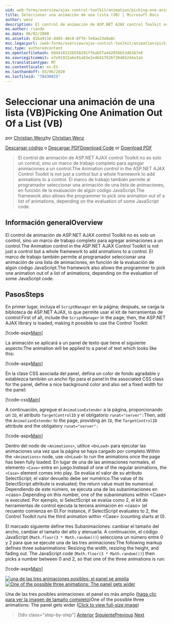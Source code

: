 ```yaml
---
uid: web-forms/overview/ajax-control-toolkit/animation/picking-one-animation-out-of-a-list-vb
title: Seleccionar una animación de una lista (VB) | Microsoft Docs
author: wenz
description: El control de animación de ASP.NET AJAX control Toolkit no es solo un control, sino un marco de trabajo completo para agregar animaciones a un control. El marco de trabajo también per...
ms.author: riande
ms.date: 06/02/2008
ms.assetid: 81ba9116-d485-40c0-8ff6-7e9ae23e0a0c
msc.legacyurl: /web-forms/overview/ajax-control-toolkit/animation/picking-one-animation-out-of-a-list-vb
msc.type: authoredcontent
ms.openlocfilehash: 694416532b558291ff6ab57a442058b53d6167e0
ms.sourcegitcommit: e7e91932a6e91a63e2e46417626f39d6b244a3ab
ms.translationtype: MT
ms.contentlocale: es-ES
ms.lasthandoff: 03/06/2020
ms.locfileid: "78430825"
---
```

# <a name="picking-one-animation-out-of-a-list-vb"></a><span data-ttu-id="a4556-104">Seleccionar una animación de una lista (VB)</span><span class="sxs-lookup"><span data-stu-id="a4556-104">Picking One Animation Out Of a List (VB)</span></span>

<span data-ttu-id="a4556-105">por [Christian Wenz](https://github.com/wenz)</span><span class="sxs-lookup"><span data-stu-id="a4556-105">by [Christian Wenz](https://github.com/wenz)</span></span>

<span data-ttu-id="a4556-106">[Descargar código](https://download.microsoft.com/download/f/9/a/f9a26acd-8df4-4484-8a18-199e4598f411/Animation5.vb.zip) o [Descargar PDF](https://download.microsoft.com/download/6/7/1/6718d452-ff89-4d3f-a90e-c74ec2d636a3/animation5VB.pdf)</span><span class="sxs-lookup"><span data-stu-id="a4556-106">[Download Code](https://download.microsoft.com/download/f/9/a/f9a26acd-8df4-4484-8a18-199e4598f411/Animation5.vb.zip) or [Download PDF](https://download.microsoft.com/download/6/7/1/6718d452-ff89-4d3f-a90e-c74ec2d636a3/animation5VB.pdf)</span></span>

> <span data-ttu-id="a4556-107">El control de animación de ASP.NET AJAX control Toolkit no es solo un control, sino un marco de trabajo completo para agregar animaciones a un control.</span><span class="sxs-lookup"><span data-stu-id="a4556-107">The Animation control in the ASP.NET AJAX Control Toolkit is not just a control but a whole framework to add animations to a control.</span></span> <span data-ttu-id="a4556-108">El marco de trabajo también permite al programador seleccionar una animación de una lista de animaciones, en función de la evaluación de algún código JavaScript.</span><span class="sxs-lookup"><span data-stu-id="a4556-108">The framework also allows the programmer to pick one animation out of a list of animations, depending on the evaluation of some JavaScript code.</span></span>

## <a name="overview"></a><span data-ttu-id="a4556-109">Información general</span><span class="sxs-lookup"><span data-stu-id="a4556-109">Overview</span></span>

<span data-ttu-id="a4556-110">El control de animación de ASP.NET AJAX control Toolkit no es solo un control, sino un marco de trabajo completo para agregar animaciones a un control.</span><span class="sxs-lookup"><span data-stu-id="a4556-110">The Animation control in the ASP.NET AJAX Control Toolkit is not just a control but a whole framework to add animations to a control.</span></span> <span data-ttu-id="a4556-111">El marco de trabajo también permite al programador seleccionar una animación de una lista de animaciones, en función de la evaluación de algún código JavaScript.</span><span class="sxs-lookup"><span data-stu-id="a4556-111">The framework also allows the programmer to pick one animation out of a list of animations, depending on the evaluation of some JavaScript code.</span></span>

## <a name="steps"></a><span data-ttu-id="a4556-112">Pasos</span><span class="sxs-lookup"><span data-stu-id="a4556-112">Steps</span></span>

<span data-ttu-id="a4556-113">En primer lugar, incluya el `ScriptManager` en la página; después, se carga la biblioteca de ASP.NET AJAX, lo que permite usar el kit de herramientas de control:</span><span class="sxs-lookup"><span data-stu-id="a4556-113">First of all, include the `ScriptManager` in the page; then, the ASP.NET AJAX library is loaded, making it possible to use the Control Toolkit:</span></span>

[!code-aspx[Main](picking-one-animation-out-of-a-list-vb/samples/sample1.aspx)]

<span data-ttu-id="a4556-114">La animación se aplicará a un panel de texto que tiene el siguiente aspecto:</span><span class="sxs-lookup"><span data-stu-id="a4556-114">The animation will be applied to a panel of text which looks like this:</span></span>

[!code-aspx[Main](picking-one-animation-out-of-a-list-vb/samples/sample2.aspx)]

<span data-ttu-id="a4556-115">En la clase CSS asociada del panel, defina un color de fondo agradable y establezca también un ancho fijo para el panel:</span><span class="sxs-lookup"><span data-stu-id="a4556-115">In the associated CSS class for the panel, define a nice background color and also set a fixed width for the panel:</span></span>

[!code-css[Main](picking-one-animation-out-of-a-list-vb/samples/sample3.css)]

<span data-ttu-id="a4556-116">A continuación, agregue el `AnimationExtender` a la página, proporcionando un `ID`, el atributo `TargetControlID` y el obligatorio `runat="server":`</span><span class="sxs-lookup"><span data-stu-id="a4556-116">Then, add the `AnimationExtender` to the page, providing an `ID`, the `TargetControlID` attribute and the obligatory `runat="server":`</span></span>

[!code-aspx[Main](picking-one-animation-out-of-a-list-vb/samples/sample4.aspx)]

<span data-ttu-id="a4556-117">Dentro del nodo de `<Animations>`, utilice `<OnLoad>` para ejecutar las animaciones una vez que la página se haya cargado por completo.</span><span class="sxs-lookup"><span data-stu-id="a4556-117">Within the `<Animations>` node, use `<OnLoad>` to run the animations once the page has been fully loaded.</span></span> <span data-ttu-id="a4556-118">En lugar de una de las animaciones normales, el elemento `<Case>` entra en juego.</span><span class="sxs-lookup"><span data-stu-id="a4556-118">Instead of one of the regular animations, the `<Case>` element comes into play.</span></span> <span data-ttu-id="a4556-119">Se evalúa el valor de su atributo SelectScript; el valor devuelto debe ser numérico.</span><span class="sxs-lookup"><span data-stu-id="a4556-119">The value of its SelectScript attribute is evaluated; the return value must be numerical.</span></span> <span data-ttu-id="a4556-120">Dependiendo de este número, se ejecuta una de las subanimaciones en &lt;caso&gt;.</span><span class="sxs-lookup"><span data-stu-id="a4556-120">Depending on this number, one of the subanimations within &lt;Case&gt; is executed.</span></span> <span data-ttu-id="a4556-121">Por ejemplo, si SelectScript se evalúa como 2, el kit de herramientas de control ejecuta la tercera animación en &lt;caso&gt; (el recuento comienza en 0).</span><span class="sxs-lookup"><span data-stu-id="a4556-121">For instance, if SelectScript evaluates to 2, the Control Toolkit runs the third animation within &lt;Case&gt; (counting starts at 0).</span></span>

<span data-ttu-id="a4556-122">El marcado siguiente define tres Subanimaciones: cambiar el tamaño del ancho, cambiar el tamaño del alto y atenuarla. A continuación, el código JavaScript (`Math.floor(3 * Math.random())`) selecciona un número entre 0 y 2 para que se ejecute una de las tres animaciones:</span><span class="sxs-lookup"><span data-stu-id="a4556-122">The following markup defines three subanimations: Resizing the width, resizing the height, and fading out. The JavaScript code (`Math.floor(3 * Math.random())`) then picks a number between 0 and 2, so that one of the three animations is run:</span></span>

[!code-aspx[Main](picking-one-animation-out-of-a-list-vb/samples/sample5.aspx)]

<span data-ttu-id="a4556-123">[![una de las tres animaciones posibles: el panel se amplía](picking-one-animation-out-of-a-list-vb/_static/image2.png)](picking-one-animation-out-of-a-list-vb/_static/image1.png)</span><span class="sxs-lookup"><span data-stu-id="a4556-123">[![One of the possible three animations: The panel gets wider](picking-one-animation-out-of-a-list-vb/_static/image2.png)](picking-one-animation-out-of-a-list-vb/_static/image1.png)</span></span>

<span data-ttu-id="a4556-124">Una de las tres posibles animaciones: el panel es más amplio ([haga clic para ver la imagen de tamaño completo](picking-one-animation-out-of-a-list-vb/_static/image3.png))</span><span class="sxs-lookup"><span data-stu-id="a4556-124">One of the possible three animations: The panel gets wider ([Click to view full-size image](picking-one-animation-out-of-a-list-vb/_static/image3.png))</span></span>

> [!div class="step-by-step"]
> <span data-ttu-id="a4556-125">[Anterior](animation-depending-on-a-condition-vb.md)
> [Siguiente](animating-in-response-to-user-interaction-vb.md)</span><span class="sxs-lookup"><span data-stu-id="a4556-125">[Previous](animation-depending-on-a-condition-vb.md)
[Next](animating-in-response-to-user-interaction-vb.md)</span></span>
